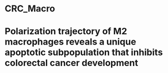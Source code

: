 # CRC_Macro
# Polarization trajectory of M2 macrophages reveals a unique apoptotic subpopulation that inhibits colorectal cancer development

